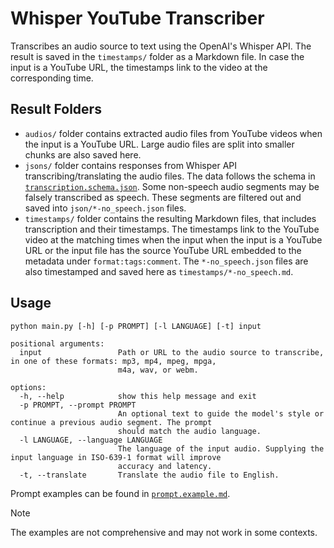 # Whisper YouTube Transcriber

Transcribes an audio source to text using the OpenAI's Whisper API. The result is saved in the `timestamps/` folder as a
Markdown file. In case the input is a YouTube URL, the timestamps link to the video at the corresponding time.

## Result Folders

- `audios/` folder contains extracted audio files from YouTube videos when the input is a YouTube URL. Large audio files are split into smaller chunks are also saved here.
- `jsons/` folder contains responses from Whisper API transcribing/translating the audio files. The data follows the schema in [`transcription.schema.json`](https://github.com/tunaflsh/whisper-youtube-transcriber/blob/main/transcription.example.json). Some non-speech audio segments may be falsely transcribed as speech. These segments are filtered out and saved into `json/*-no_speech.json` files.
- `timestamps/` folder contains the resulting Markdown files, that includes transcription and their timestamps. The timestamps link to the YouTube video at the matching times when the input when the input is a YouTube URL or the input file has the source YouTube URL embedded to the metadata under `format:tags:comment`. The `*-no_speech.json` files are also timestamped and saved here as `timestamps/*-no_speech.md`.

## Usage

```
python main.py [-h] [-p PROMPT] [-l LANGUAGE] [-t] input

positional arguments:
  input                 Path or URL to the audio source to transcribe, in one of these formats: mp3, mp4, mpeg, mpga,
                        m4a, wav, or webm.

options:
  -h, --help            show this help message and exit
  -p PROMPT, --prompt PROMPT
                        An optional text to guide the model's style or continue a previous audio segment. The prompt
                        should match the audio language.
  -l LANGUAGE, --language LANGUAGE
                        The language of the input audio. Supplying the input language in ISO-639-1 format will improve
                        accuracy and latency.
  -t, --translate       Translate the audio file to English.
```

Prompt examples can be found in [`prompt.example.md`](https://github.com/tunaflsh/whisper-youtube-transcriber/blob/main/prompt.example.md).
> [!NOTE]
> The examples are not comprehensive and may not work in some contexts.
